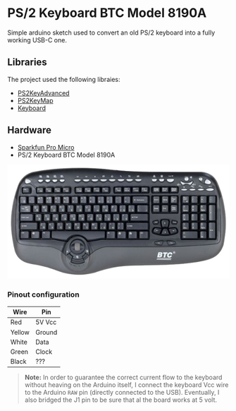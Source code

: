 # PS/2 Keyboard BTC Model 8190A

Simple arduino sketch used to convert an old PS/2 keyboard into a fully working USB-C one.

## Libraries
The project used the following libraies:
- [PS2KeyAdvanced](https://github.com/techpaul/PS2KeyAdvanced/tree/master)
- [PS2KeyMap](https://github.com/techpaul/PS2KeyMap)
- [Keyboard](https://www.arduino.cc/reference/en/language/functions/usb/keyboard/)

## Hardware
- [Sparkfun Pro Micro](https://www.sparkfun.com/products/12640)
- PS/2 Keyboard BTC Model 8190A

![BTC MODEL 8190A](./resources/keyboard.jpg "BTC MODEL 8190A")

### Pinout configuration
Wire  | Pin
------ | ---
Red    | 5V Vcc
Yellow | Ground
White  | Data
Green  | Clock
Black  | ???

> **Note:** In order to guarantee the correct current flow to the keyboard without heaving on the Arduino itself, I connect the keyboard Vcc wire to the Arduino `RAW` pin (directly connected to the USB). Eventually, I also bridged the J1 pin to be sure that al the board works at 5 volt.
